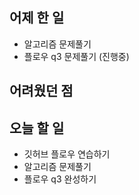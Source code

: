 ## 어제 한 일

- 알고리즘 문제풀기
- 플로우 q3 문제풀기 (진행중)

## 어려웠던 점

## 오늘 할 일

- 깃허브 플로우 연습하기
- 알고리즘 문제풀기
- 플로우 q3 완성하기
